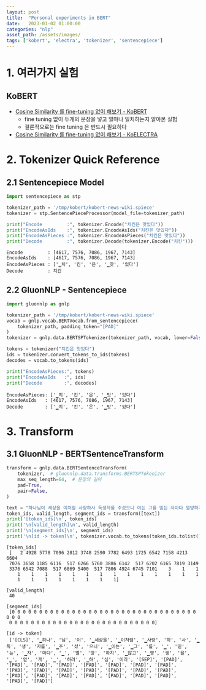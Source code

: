 ```yaml
---
layout: post
title:  "Personal experiments in BERT"
date:   2023-01-02 01:00:00
categories: "nlp"
asset_path: /assets/images/
tags: ['kobert', 'electra', 'tokenizer', 'sentencepiece']
---
```


# 1. 여러가지 실험

## KoBERT

- [Cosine Similarity 를 fine-tuning 없이 해보기 - KoBERT](https://github.com/AndersonJo/nlp-anderson/blob/master/301%20KoBERT/01%20Cosine%20Similarity%20without%20fine%20tuning.ipynb)
  - fine tuning 없이 두개의 문장을 넣고 얼마나 일치하는지 알아본 실험
  - 결론적으로는 fine tuning 은 반드시 필요하다
- [Cosine Similarity 를 fine-tuning 없이 해보기 - KoELECTRA](https://colab.research.google.com/drive/13MBMoxQkDZW5f5WKBPWYEyvECLEQ2-O3?usp=sharing)


# 2. Tokenizer Quick Reference

## 2.1 Sentencepiece Model

```python
import sentencepiece as stp

tokenizer_path = '/tmp/kobert/kobert-news-wiki.spiece'
tokenizer = stp.SentencePieceProcessor(model_file=tokenizer_path)

print("Encode         :", tokenizer.Encode("치킨은 맛있다"))
print("EncodeAsIds    :", tokenizer.EncodeAsIds("치킨은 맛있다"))
print("EncodeAsPieces :", tokenizer.EncodeAsPieces("치킨은 맛있다"))
print("Decode         :", tokenizer.Decode(tokenizer.Encode("치킨")))
```

```text
Encode         : [4617, 7576, 7086, 1967, 7143]
EncodeAsIds    : [4617, 7576, 7086, 1967, 7143]
EncodeAsPieces : ['▁치', '킨', '은', '▁맛', '있다']
Decode         : 치킨
```

## 2.2 GluonNLP - Sentencepiece

```python
import gluonnlp as gnlp

tokenizer_path = '/tmp/kobert/kobert-news-wiki.spiece'
vocab = gnlp.vocab.BERTVocab.from_sentencepiece(
    tokenizer_path, padding_token="[PAD]"
)
tokenizer = gnlp.data.BERTSPTokenizer(tokenizer_path, vocab, lower=False)

tokens = tokenizer("치킨은 맛있다")
ids = tokenizer.convert_tokens_to_ids(tokens)
decodes = vocab.to_tokens(ids)

print("EncodeAsPieces:", tokens)
print("EncodeAsIds   :", ids)
print("Decode        :", decodes)
```

```text
EncodeAsPieces: ['▁치', '킨', '은', '▁맛', '있다']
EncodeAsIds   : [4617, 7576, 7086, 1967, 7143]
Decode        : ['▁치', '킨', '은', '▁맛', '있다']
```


# 3. Transform

## 3.1 GluonNLP - BERTSentenceTransform

```python
transform = gnlp.data.BERTSentenceTransform(
    tokenizer,  # gluonnlp.data.transforms.BERTSPTokenizer
    max_seq_length=64,  # 문장의 길이
    pad=True,
    pair=False,
)

text = "하나님이 세상을 이처럼 사랑하사 독생자를 주셨으니 이는 그를 믿는 자마다 멸망하지 않고 영생을 얻게 하려 하심이라"
token_ids, valid_length, segment_ids = transform([text])
print('[token_ids]\n', token_ids)
print('\n[valid_length]\n', valid_length)
print('\n[segment_ids]\n', segment_ids)
print('\n[id -> token]\n', tokenizer.vocab.to_tokens(token_ids.tolist()))
```

```text
[token_ids]
 [   2 4928 5778 7096 2812 3748 2590 7782 6493 1725 6542 7158 4213 6604
 7076 3658 1185 6116  517 6266 5760 3886 6142  517 6202 6165 7819 3149
 3376 6542 7088  517 6869 5400  517 7806 4924 6745 7101    3    1    1
    1    1    1    1    1    1    1    1    1    1    1    1    1    1
    1    1    1    1    1    1    1    1]

[valid_length]
 40

[segment_ids]
 [0 0 0 0 0 0 0 0 0 0 0 0 0 0 0 0 0 0 0 0 0 0 0 0 0 0 0 0 0 0 0 0 0 0 0 0 0
 0 0 0 0 0 0 0 0 0 0 0 0 0 0 0 0 0 0 0 0 0 0 0 0 0 0 0]

[id -> token]
 ['[CLS]', '▁하나', '님', '이', '▁세상을', '▁이처럼', '▁사랑', '하', '사', '▁독', '생', '자를', '▁주', '셨', '으니', '▁이는', '▁그', '를', '▁', '믿', '는', '▁자', '마다', '▁', '멸', '망', '하지', '▁않고', '▁영', '생', '을', '▁', '얻', '게', '▁', '하려', '▁하', '심', '이라', '[SEP]', '[PAD]', '[PAD]', '[PAD]', '[PAD]', '[PAD]', '[PAD]', '[PAD]', '[PAD]', '[PAD]', '[PAD]', '[PAD]', '[PAD]', '[PAD]', '[PAD]', '[PAD]', '[PAD]', '[PAD]', '[PAD]', '[PAD]', '[PAD]', '[PAD]', '[PAD]', '[PAD]', '[PAD]']
```